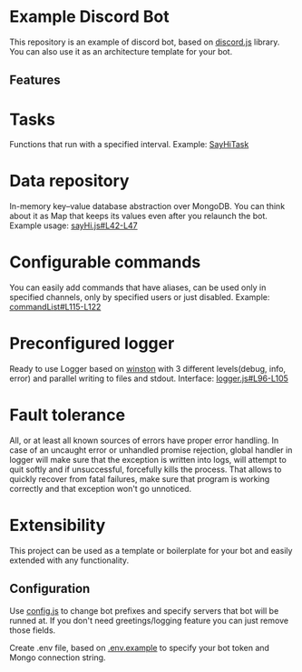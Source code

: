 # Example Discord Bot
This repository is an example of discord bot, based on [discord.js](https://github.com/discordjs/discord.js) library. You can also use it as an architecture template for your bot.


## Features
# Tasks
Functions that run with a specified interval.
Example: [SayHiTask](src/tasks/sayHi.js)

# Data repository
In-memory key–value database abstraction over MongoDB. You can think about it as Map that keeps its values even after you relaunch the bot.
Example usage: [sayHi.js#L42-L47](src/tasks/sayHi.js#L42-L47)

# Configurable commands
You can easily add commands that have aliases, can be used only in specified channels, only by specified users or just disabled.
Example: [commandList#L115-L122](src/commands/commandList.js#L115-L122)

# Preconfigured logger
Ready to use Logger based on [winston](https://www.npmjs.com/package/winston) with 3 different levels(debug, info, error) and parallel writing to files and stdout.
Interface: [logger.js#L96-L105](src/utils/logger#L96-L105)

# Fault tolerance
All, or at least all known sources of errors have proper error handling. In case of an uncaught error or unhandled promise rejection, global handler in logger will make sure that the exception is written into logs, will attempt to quit softly and if unsuccessful, forcefully kills the process. That allows to quickly recover from fatal failures, make sure that program is working correctly and that exception won't go unnoticed.

# Extensibility
This project can be used as a template or boilerplate for your bot and easily extended with any functionality.


## Configuration
Use [config.js](config.js) to change bot prefixes and specify servers that bot will be runned at. If you don't need greetings/logging feature you can just remove those fields.

Create .env file, based on [.env.example](.env.example) to specify your bot token and Mongo connection string.